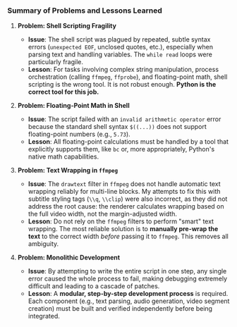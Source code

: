 ### **Summary of Problems and Lessons Learned**

1.  **Problem: Shell Scripting Fragility**
    *   **Issue**: The shell script was plagued by repeated, subtle syntax errors (`unexpected EOF`, unclosed quotes, etc.), especially when parsing text and handling variables. The `while read` loops were particularly fragile.
    *   **Lesson**: For tasks involving complex string manipulation, process orchestration (calling `ffmpeg`, `ffprobe`), and floating-point math, shell scripting is the wrong tool. It is not robust enough. **Python is the correct tool for this job.**

2.  **Problem: Floating-Point Math in Shell**
    *   **Issue**: The script failed with an `invalid arithmetic operator` error because the standard shell syntax `$((...))` does not support floating-point numbers (e.g., `5.73`).
    *   **Lesson**: All floating-point calculations must be handled by a tool that explicitly supports them, like `bc` or, more appropriately, Python's native math capabilities.

3.  **Problem: Text Wrapping in `ffmpeg`**
    *   **Issue**: The `drawtext` filter in `ffmpeg` does not handle automatic text wrapping reliably for multi-line blocks. My attempts to fix this with subtitle styling tags (`\\q`, `\\clip`) were also incorrect, as they did not address the root cause: the renderer calculates wrapping based on the full video width, not the margin-adjusted width.
    *   **Lesson**: Do not rely on the `ffmpeg` filters to perform "smart" text wrapping. The most reliable solution is to **manually pre-wrap the text** to the correct width *before* passing it to `ffmpeg`. This removes all ambiguity.

4.  **Problem: Monolithic Development**
    *   **Issue**: By attempting to write the entire script in one step, any single error caused the whole process to fail, making debugging extremely difficult and leading to a cascade of patches.
    *   **Lesson**: A **modular, step-by-step development process** is required. Each component (e.g., text parsing, audio generation, video segment creation) must be built and verified independently before being integrated.


